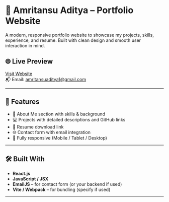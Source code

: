 # 💼 Amritansu Aditya – Portfolio Website

A modern, responsive portfolio website to showcase my projects, skills, experience, and resume. Built with clean design and smooth user interaction in mind.

## 🌐 Live Preview

[Visit Website](https://amritansu-aditya.onrender.com)  
📬 Email: [amritansuaditya1@gmail.com](mailto:amritansuaditya1@gmail.com)

---

## 📁 Features

- 🧠 About Me section with skills & background
- 💻 Projects with detailed descriptions and GitHub links
- 📄 Resume download link
- 🌐 Contact form with email integration
- 🔄 Fully responsive (Mobile / Tablet / Desktop)

---

## 🛠️ Built With

- **React.js**
- **JavaScript / JSX**
- **EmailJS** – for contact form (or your backend if used)
- **Vite / Webpack** – for bundling (specify if used)

---
